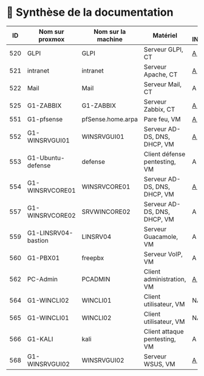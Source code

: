 # 📜 Synthèse de la documentation 

| ID  | Nom sur proxmox     | Nom sur la machine | Matériel                      | Statut INSTALL.md | Statut USER_GUIDE.md |
| --- | ------------------- | ------------------ | ----------------------------- | ----------------- | -------------------- |
| 520 | GLPI                | GLPI               | Serveur GLPI, CT              | [A jour ](https://github.com/WildCodeSchool/TSSR-2503-P3-G1-BuildYourInfra-BillU/blob/main/S07/S07_INSTALL.md)           | [A jour](https://github.com/WildCodeSchool/TSSR-2503-P3-G1-BuildYourInfra-BillU/blob/main/S07/S07_USER_GUIDE.md)               |
| 521 | intranet            | intranet           | Serveur Apache, CT            | [A jour](https://github.com/WildCodeSchool/TSSR-2503-P3-G1-BuildYourInfra-BillU/blob/main/S05/S05_INSTALL.md)            | [A jour](https://github.com/WildCodeSchool/TSSR-2503-P3-G1-BuildYourInfra-BillU/blob/main/S05/S05_USER_GUIDE.md)               |
| 522 | Mail                | Mail               | Serveur Mail, CT              | A jour            | A jour               |
| 525 | G1-ZABBIX           | G1-ZABBIX          | Serveur Zabbix, CT            | [A jour ](https://github.com/WildCodeSchool/TSSR-2503-P3-G1-BuildYourInfra-BillU/blob/main/S05/S05_INSTALL.md)           | [A jour ](https://github.com/WildCodeSchool/TSSR-2503-P3-G1-BuildYourInfra-BillU/blob/main/S05/S05_USER_GUIDE.md)              |
| 551 | G1-pfsense          | pfSense.home.arpa  | Pare feu, VM                  | [A jour](https://github.com/WildCodeSchool/TSSR-2503-P3-G1-BuildYourInfra-BillU/blob/main/S04/S04_INSTALL.md)            | [A jour](https://github.com/WildCodeSchool/TSSR-2503-P3-G1-BuildYourInfra-BillU/blob/main/S04/S04_USER_GUIDE.md)               |
| 552 | G1-WINSRVGUI01      | WINSRVGUI01        | Serveur AD-DS, DNS, DHCP, VM  | [A jour ](https://github.com/WildCodeSchool/TSSR-2503-P3-G1-BuildYourInfra-BillU/blob/main/S02_03/S02_03_INSTALL.md)           | [A jour](https://github.com/WildCodeSchool/TSSR-2503-P3-G1-BuildYourInfra-BillU/blob/main/S02_03/S02_03_USER_GUIDE.md)               |
| 553 | G1-Ubuntu-defense   | defense            | Client défense pentesting, VM | A jour            | A jour               |
| 554 | G1-WINSRVCORE01     | WINSRVCORE01       | Serveur AD-DS, DNS, DHCP, VM  | [A jour ](https://github.com/WildCodeSchool/TSSR-2503-P3-G1-BuildYourInfra-BillU/blob/main/S02_03/S02_03_INSTALL.md)           | [A jour ](https://github.com/WildCodeSchool/TSSR-2503-P3-G1-BuildYourInfra-BillU/blob/main/S02_03/S02_03_USER_GUIDE.md)              |
| 557 | G1-WINSRVCORE02     | SRVWINCORE02       | Serveur AD-DS, DNS, DHCP, VM  | A jour            | A jour               |
| 559 | G1-LINSRV04-bastion | LINSRV04           | Serveur Guacamole, VM         | A jour            | A jour               |
| 560 | G1-PBX01            | freepbx            | Serveur VoIP, VM              | A jour            | A jour               |
| 562 | PC-Admin            | PCADMIN            | Client administration, VM     | [A jour ](https://github.com/WildCodeSchool/TSSR-2503-P3-G1-BuildYourInfra-BillU/blob/main/S07/S07_INSTALL.md)           | [A jour](https://github.com/WildCodeSchool/TSSR-2503-P3-G1-BuildYourInfra-BillU/blob/main/S07/S07_USER_GUIDE.md)               |
| 564 | G1-WINCLI02         | WINCLI01           | Client utilisateur, VM        | NA                | NA                   |
| 565 | G1-WINCLI01         | WINCLI02           | Client utilisateur, VM        | NA                | NA                   |
| 566 | G1-KALI             | kali               | Client attaque pentesting, VM | A jour            | A jour               |
| 568 | G1-WINSRVGUI02      | WINSRVGUI02        | Serveur WSUS, VM              | [A jour](https://github.com/WildCodeSchool/TSSR-2503-P3-G1-BuildYourInfra-BillU/blob/main/S07/S07_INSTALL.md)            | [A jour](https://github.com/WildCodeSchool/TSSR-2503-P3-G1-BuildYourInfra-BillU/blob/main/S07/S07_USER_GUIDE.md)               |
